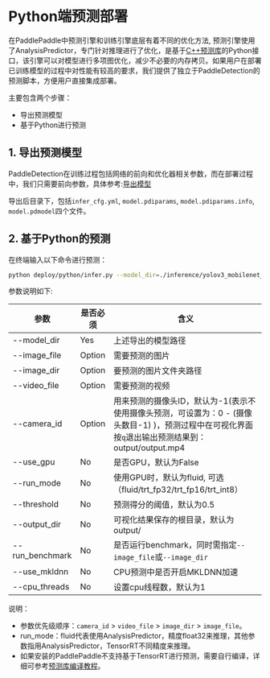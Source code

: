 # Python端预测部署

在PaddlePaddle中预测引擎和训练引擎底层有着不同的优化方法, 预测引擎使用了AnalysisPredictor，专门针对推理进行了优化，是基于[C++预测库](https://www.paddlepaddle.org.cn/documentation/docs/zh/advanced_guide/inference_deployment/inference/native_infer.html)的Python接口，该引擎可以对模型进行多项图优化，减少不必要的内存拷贝。如果用户在部署已训练模型的过程中对性能有较高的要求，我们提供了独立于PaddleDetection的预测脚本，方便用户直接集成部署。


主要包含两个步骤：

- 导出预测模型
- 基于Python进行预测

## 1. 导出预测模型

PaddleDetection在训练过程包括网络的前向和优化器相关参数，而在部署过程中，我们只需要前向参数，具体参考:[导出模型](https://github.com/PaddlePaddle/PaddleDetection/blob/develop/deploy/EXPORT_MODEL.md)

导出后目录下，包括`infer_cfg.yml`, `model.pdiparams`,  `model.pdiparams.info`, `model.pdmodel`四个文件。

## 2. 基于Python的预测



在终端输入以下命令进行预测：

```bash
python deploy/python/infer.py --model_dir=./inference/yolov3_mobilenet_v1_roadsign --image_file=./demo/road554.png --use_gpu=True
```

参数说明如下:

| 参数 | 是否必须|含义 |
|-------|-------|----------|
| --model_dir | Yes|上述导出的模型路径 |
| --image_file | Option |需要预测的图片 |
| --image_dir  | Option |  要预测的图片文件夹路径   |
| --video_file | Option |需要预测的视频 |
| --camera_id | Option | 用来预测的摄像头ID，默认为-1(表示不使用摄像头预测，可设置为：0 - (摄像头数目-1) )，预测过程中在可视化界面按`q`退出输出预测结果到：output/output.mp4|
| --use_gpu | No |是否GPU，默认为False|
| --run_mode | No |使用GPU时，默认为fluid, 可选（fluid/trt_fp32/trt_fp16/trt_int8）|
| --threshold | No|预测得分的阈值，默认为0.5|
| --output_dir | No|可视化结果保存的根目录，默认为output/|
| --run_benchmark | No| 是否运行benchmark，同时需指定`--image_file`或`--image_dir` |
| --use_mkldnn | No | CPU预测中是否开启MKLDNN加速 |
| --cpu_threads | No| 设置cpu线程数，默认为1 |

说明：

- 参数优先级顺序：`camera_id` > `video_file` > `image_dir` > `image_file`。
- run_mode：fluid代表使用AnalysisPredictor，精度float32来推理，其他参数指用AnalysisPredictor，TensorRT不同精度来推理。
- 如果安装的PaddlePaddle不支持基于TensorRT进行预测，需要自行编译，详细可参考[预测库编译教程](https://paddleinference.paddlepaddle.org.cn/user_guides/source_compile.html)。
